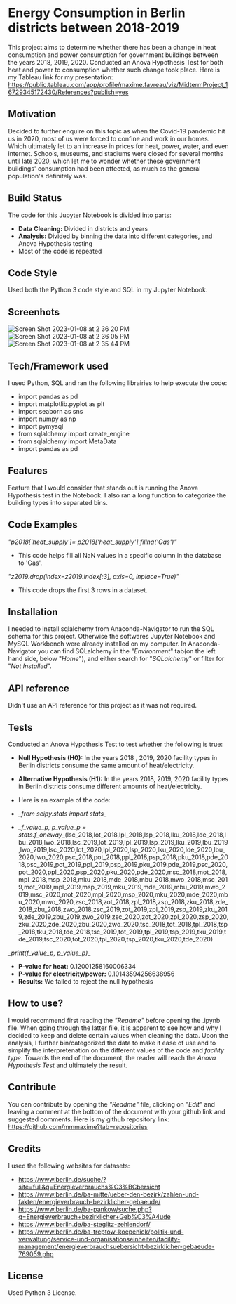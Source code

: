 # Energy Consumption in Berlin districts between 2018-2019
This project aims to determine whether there has been a change in heat consumption and power consumption for government buildings between the years 2018, 2019, 2020. Conducted an Anova Hypothesis Test for both heat and power to consumption whether such change took place. 
Here is my Tableau link for my presentation: https://public.tableau.com/app/profile/maxime.favreau/viz/MidtermProject_16729345172430/References?publish=yes

## Motivation
Decided to further enquire on this topic as when the Covid-19 pandemic hit us in 2020, most of us were forced to confine and work in our homes. Which ultimately let to an increase in prices for heat, power, water, and even internet. Schools, museums, and stadiums were closed for several months until late 2020, which let me to wonder whether these government buildings' consumption had been affected, as much as the general population's definitely was. 

## Build Status
The code for this Jupyter Notebook is divided into parts: 
  - __Data Cleaning:__ Divided in districts and years
  - __Analysis:__ Divided by binning the data into different categories, and Anova Hypothesis testing
  - Most of the code is repeated

## Code Style
Used both the Python 3 code style and SQL in my Jupyter Notebook.

## Screenhots
![Screen Shot 2023-01-08 at 2 36 20 PM](https://user-images.githubusercontent.com/117981133/211199008-d885637b-df64-4df7-b2c2-fd40240807be.png)
![Screen Shot 2023-01-08 at 2 36 05 PM](https://user-images.githubusercontent.com/117981133/211199014-9e95c7cf-df5b-428b-90dd-e796f0dccbbe.png)
![Screen Shot 2023-01-08 at 2 35 44 PM](https://user-images.githubusercontent.com/117981133/211199056-3760bf23-bec9-4cb9-b229-8b0504970712.png)

## Tech/Framework used
I used Python, SQL and ran the following librairies to help execute the code:
- import pandas as pd
- import matplotlib.pyplot as plt
- import seaborn as sns 
- import numpy as np
- import pymysql
- from sqlalchemy import create_engine
- from sqlalchemy import MetaData
- import pandas as pd

## Features
Feature that I would consider that stands out is running the Anova Hypothesis test in the Notebook. I also ran a long function to categorize the building types into separated bins. 

## Code Examples
_"p2018['heat_supply']= p2018['heat_supply'].fillna('Gas')"_
- This code helps fill all NaN values in a specific column in the database to 'Gas'.

_"z2019.drop(index=z2019.index[:3], 
        axis=0, 
        inplace=True)"_
- This code drops the first 3 rows in a dataset.

## Installation
I needed to install sqlalchemy from Anaconda-Navigator to run the SQL schema for this project. Otherwise the softwares Jupyter Notebook and MySQL Workbench were already installed on my computer. 
In Anaconda-Navigator you can find SQLalchemy in the "_Environment_" tab(on the left hand side, below "_Home_"), and either search for "_SQLalchemy_" or filter for "_Not Installed_".

## API reference
Didn't use an API reference for this project as it was not required. 

## Tests
Conducted an Anova Hypothesis Test to test whether the following is true:
- __Null Hypothesis (H0):__ In the years 2018 , 2019, 2020 facility types in Berlin districts consume the same amount of heat/electricity.
- __Alternative Hypothesis (H1):__ In the years 2018, 2019, 2020 facility types in Berlin districts consume different amounts of heat/electricity.

- Here is an example of the code:

- *_from scipy.stats import stats*_

- *_f_value_p, p_value_p =   stats.f_oneway*_(lsc_2018,lot_2018,lpl_2018,lsp_2018,lku_2018,lde_2018,lbu_2018,lwo_2018,lsc_2019,lot_2019,lpl_2019,lsp_2019,lku_2019,lbu_2019,lwo_2019,lsc_2020,lot_2020,lpl_2020,lsp_2020,lku_2020,lde_2020,lbu_2020,lwo_2020,psc_2018,pot_2018,ppl_2018,psp_2018,pku_2018,pde_2018,psc_2019,pot_2019,ppl_2019,psp_2019,pku_2019,pde_2019,psc_2020,pot_2020,ppl_2020,psp_2020,pku_2020,pde_2020,msc_2018,mot_2018,mpl_2018,msp_2018,mku_2018,mde_2018,mbu_2018,mwo_2018,msc_2019,mot_2019,mpl_2019,msp_2019,mku_2019,mde_2019,mbu_2019,mwo_2019,msc_2020,mot_2020,mpl_2020,msp_2020,mku_2020,mde_2020,mbu_2020,mwo_2020,zsc_2018,zot_2018,zpl_2018,zsp_2018,zku_2018,zde_2018,zbu_2018,zwo_2018,zsc_2019,zot_2019,zpl_2019,zsp_2019,zku_2019,zde_2019,zbu_2019,zwo_2019,zsc_2020,zot_2020,zpl_2020,zsp_2020,zku_2020,zde_2020,zbu_2020,zwo_2020,tsc_2018,tot_2018,tpl_2018,tsp_2018,tku_2018,tde_2018,tsc_2019,tot_2019,tpl_2019,tsp_2019,tku_2019,tde_2019,tsc_2020,tot_2020,tpl_2020,tsp_2020,tku_2020,tde_2020)

*_print(f_value_p, p_value_p)*_

- __P-value for heat:__ 0.12001258160006334
- __P-value for electricity/power:__ 0.10143594256638956
- __Results:__ We failed to reject the null hypothesis

## How to use?
I would recommend first reading the _"Readme"_ before opening the .ipynb file. When going through the latter file, it is apparent to see how and why I decided to keep and delete certain values when cleaning the data. Upon the analysis, I further bin/categorized the data to make it ease of use and to simplify the interpretenation on the different values of the code and _facility type_. Towards the end of the document, the reader will reach the _Anova Hypothesis Test_ and ultimately the result. 

## Contribute
You can contribute by opening the _"Readme"_ file, clicking on _"Edit"_ and leaving a comment at the bottom of the document with your github link and suggested comments. 
Here is my github repository link: https://github.com/mmmaxime?tab=repositories

## Credits
I used the following websites for datasets:
- https://www.berlin.de/suche/?site=full&q=Energieverbrauchs%C3%BCbersicht
- https://www.berlin.de/ba-mitte/ueber-den-bezirk/zahlen-und-fakten/energieverbrauch-bezirklicher-gebaeude/
- https://www.berlin.de/ba-pankow/suche.php?q=Energieverbrauch+bezirklicher+Geb%C3%A4ude
- https://www.berlin.de/ba-steglitz-zehlendorf/
- https://www.berlin.de/ba-treptow-koepenick/politik-und-verwaltung/service-und-organisationseinheiten/facility-management/energieverbrauchsuebersicht-bezirklicher-gebaeude-769059.php

## License
Used Python 3 License. 
